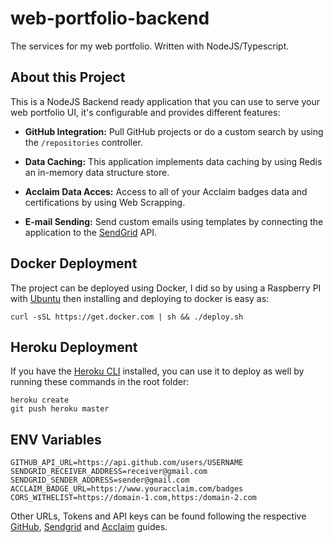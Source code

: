 # web-portfolio-backend
The services for my web portfolio. Written with NodeJS/Typescript.

## About this Project
This is a NodeJS Backend ready application that you can use to serve your web portfolio UI, it's configurable and provides different features:

* **GitHub Integration:** Pull GitHub projects or do a custom search by using the `/repositories` controller.

* **Data Caching:** This application implements data caching by using Redis an in-memory data structure store.

* **Acclaim Data Acces:** Access to all of your Acclaim badges data and certifications by using Web Scrapping.

* **E-mail Sending:** Send custom emails using templates by connecting the application to the [SendGrid](https://sendgrid.com/) API.

## Docker Deployment
The project can be deployed using Docker, I did so by using a Raspberry PI with [Ubuntu](https://ubuntu.com/download/raspberry-pi) then installing and deploying to docker is easy as:
```shell
curl -sSL https://get.docker.com | sh && ./deploy.sh
```

## Heroku Deployment
If you have the [Heroku CLI](https://devcenter.heroku.com/articles/heroku-cli) installed, you can use it to deploy as well by running these commands in the root folder:
```shell
heroku create
git push heroku master
```

## ENV Variables
```shell
GITHUB_API_URL=https://api.github.com/users/USERNAME
SENDGRID_RECEIVER_ADDRESS=receiver@gmail.com
SENDGRID_SENDER_ADDRESS=sender@gmail.com
ACCLAIM_BADGE_URL=https://www.youracclaim.com/badges
CORS_WITHELIST=https://domain-1.com,https:/domain-2.com
```
Other URLs, Tokens and API keys can be found following the respective [GitHub](https://docs.github.com/en/free-pro-team@latest/github/authenticating-to-github/creating-a-personal-access-token), [Sendgrid](https://sendgrid.com/docs/ui/account-and-settings/api-keys/) and [Acclaim](https://support.youracclaim.com/hc/en-us/articles/360039852511-How-do-I-share-my-Acclaim-Profile-) guides.
